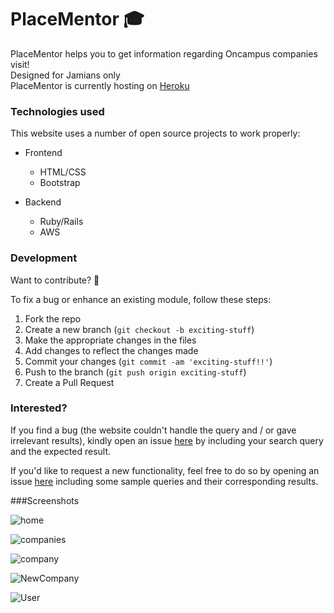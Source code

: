 # PlaceMentor :mortar_board:
PlaceMentor helps you to get information regarding Oncampus companies visit!  
Designed for Jamians only  
PlaceMentor is currently  hosting on [Heroku](http://placementor.herokuapp.com/)  
  
  
### Technologies used  
  
This website uses a number of open source projects to work properly:  

* Frontend
  * HTML/CSS
  * Bootstrap
  
* Backend
  * Ruby/Rails
  * AWS  
  
  
### Development  
  
Want to contribute? **:pencil:**  
  
To fix a bug or enhance an existing module, follow these steps:  
  
1. Fork the repo
2. Create a new branch (`git checkout -b exciting-stuff`)
3. Make the appropriate changes in the files
4. Add changes to reflect the changes made
5. Commit your changes (`git commit -am 'exciting-stuff!!'`)
6. Push to the branch (`git push origin exciting-stuff`)
7. Create a Pull Request
  
### Interested?  
  
If you find a bug (the website couldn't handle the query and / or gave irrelevant results), kindly open an issue [here](https://github.com/thegenuinegourav/PlaceMentor/issues/new) by including your search query and the expected result.  
  
If you'd like to request a new functionality, feel free to do so by opening an issue [here](https://github.com/thegenuinegourav/PlaceMentor/issues/new) including some sample queries and their corresponding results.  
  
###Screenshots
  
  
![home](https://github.com/thegenuinegourav/PlaceMentor/blob/master/Home.png)  
  
  
![companies](https://github.com/thegenuinegourav/PlaceMentor/blob/master/Companies.png)  
  
  
![company](https://github.com/thegenuinegourav/PlaceMentor/blob/master/Company.png)  
  
  
![NewCompany](https://github.com/thegenuinegourav/PlaceMentor/blob/master/NewCompany.png)  
  
  
![User](https://github.com/thegenuinegourav/PlaceMentor/blob/master/User.png)
